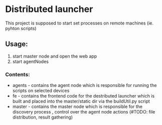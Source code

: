 # Distributed launcher 

This project is supposed to start set processes on remote machines (ie. pyhton scripts)


## Usage:
  1) start master node and open the web app
  2) start agentNodes

### Contents:
  * agents - contains the agent node which is responsible for running the scripts on selected devices
  * fe - contains the frontend code for the destributed launcher which is built and placed into the master/static dir via the buildUtil.py script
  * master - contains the master node which is responsible for the discovery process , control over the agent node actions (#TODO: file distribution, result gathering)
